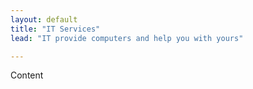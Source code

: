```yaml
---
layout: default
title: "IT Services"
lead: "IT provide computers and help you with yours"

---
```


Content
